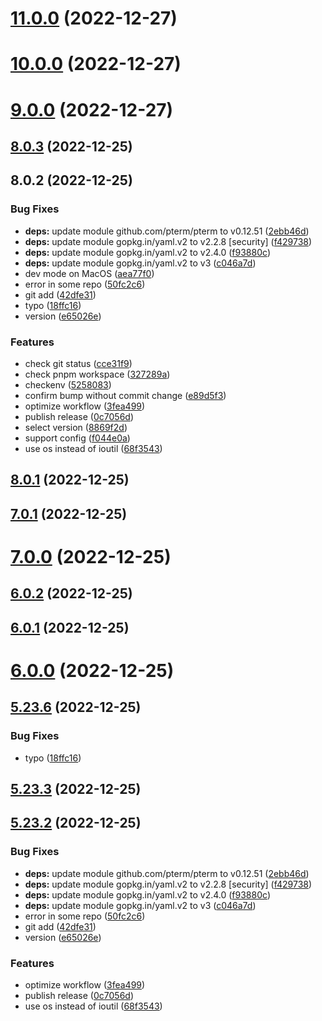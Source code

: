 # [11.0.0](https://github.com/AkaraChen/bump-version/compare/10.0.0...11.0.0) (2022-12-27)



# [10.0.0](https://github.com/AkaraChen/bump-version/compare/9.0.0...10.0.0) (2022-12-27)



# [9.0.0](https://github.com/AkaraChen/bump-version/compare/8.0.3...9.0.0) (2022-12-27)



## [8.0.3](https://github.com/AkaraChen/bump-version/compare/8.0.2...8.0.3) (2022-12-25)



## 8.0.2 (2022-12-25)


### Bug Fixes

* **deps:** update module github.com/pterm/pterm to v0.12.51 ([2ebb46d](https://github.com/AkaraChen/bump-version/commit/2ebb46d3d1ecae460a5e531f9fa27d4f940d59d1))
* **deps:** update module gopkg.in/yaml.v2 to v2.2.8 [security] ([f429738](https://github.com/AkaraChen/bump-version/commit/f4297382c290a6f7ab35ffea5860051343d43c39))
* **deps:** update module gopkg.in/yaml.v2 to v2.4.0 ([f93880c](https://github.com/AkaraChen/bump-version/commit/f93880cca5e03a892509e8c55209c9d3a0ee31a2))
* **deps:** update module gopkg.in/yaml.v2 to v3 ([c046a7d](https://github.com/AkaraChen/bump-version/commit/c046a7dee147f4fb5ce774e6995fffd85ee156aa))
* dev mode on MacOS ([aea77f0](https://github.com/AkaraChen/bump-version/commit/aea77f0667f410f8623079f42a64a3147db93ebd))
* error in some repo ([50fc2c6](https://github.com/AkaraChen/bump-version/commit/50fc2c638d9682e8f76c928e98f0007014f836a4))
* git add ([42dfe31](https://github.com/AkaraChen/bump-version/commit/42dfe315aee5930ef04ee86af8937caa26b8fab4))
* typo ([18ffc16](https://github.com/AkaraChen/bump-version/commit/18ffc16cc0308a48a80566c5bd540c3e68b82b76))
* version ([e65026e](https://github.com/AkaraChen/bump-version/commit/e65026e7894e189b07ee820ed90995c11e3ac24b))


### Features

* check git status ([cce31f9](https://github.com/AkaraChen/bump-version/commit/cce31f9c90e1aa44b46366f4b54eb55ca69e3a48))
* check pnpm workspace ([327289a](https://github.com/AkaraChen/bump-version/commit/327289ad112562af715a514b5912dc80938a8d52))
* checkenv ([5258083](https://github.com/AkaraChen/bump-version/commit/52580833ba71fb9c39879f40f1d23a419f542604))
* confirm bump without commit change ([e89d5f3](https://github.com/AkaraChen/bump-version/commit/e89d5f3a250ba76674e08b4089be3e4118206fd1))
* optimize workflow ([3fea499](https://github.com/AkaraChen/bump-version/commit/3fea49927ec51dca10a48af5a7b72189819c8338))
* publish release ([0c7056d](https://github.com/AkaraChen/bump-version/commit/0c7056debb1f62107d81f819d70f5cc57dd6d552))
* select version ([8869f2d](https://github.com/AkaraChen/bump-version/commit/8869f2d1b108af9031897582fd61b47826882f96))
* support config ([f044e0a](https://github.com/AkaraChen/bump-version/commit/f044e0a61a1deef2c9d28db7ed67dcffae67f68b))
* use os instead of ioutil ([68f3543](https://github.com/AkaraChen/bump-version/commit/68f3543b1c25a2307694c0c111bfd22999c367b4))



## [8.0.1](https://github.com/AkaraChen/bump-version/compare/7.0.1...8.0.1) (2022-12-25)



## [7.0.1](https://github.com/AkaraChen/bump-version/compare/7.0.0...7.0.1) (2022-12-25)



# [7.0.0](https://github.com/AkaraChen/bump-version/compare/6.0.2...7.0.0) (2022-12-25)



## [6.0.2](https://github.com/AkaraChen/bump-version/compare/6.0.1...6.0.2) (2022-12-25)



## [6.0.1](https://github.com/AkaraChen/bump-version/compare/6.0.0...6.0.1) (2022-12-25)



# [6.0.0](https://github.com/AkaraChen/bump-version/compare/5.23.6...6.0.0) (2022-12-25)



## [5.23.6](https://github.com/AkaraChen/bump-version/compare/5.23.3...5.23.6) (2022-12-25)


### Bug Fixes

* typo ([18ffc16](https://github.com/AkaraChen/bump-version/commit/18ffc16cc0308a48a80566c5bd540c3e68b82b76))



## [5.23.3](https://github.com/AkaraChen/bump-version/compare/5.23.2...5.23.3) (2022-12-25)



## [5.23.2](https://github.com/AkaraChen/bump-version/compare/2.2.0...5.23.2) (2022-12-25)


### Bug Fixes

* **deps:** update module github.com/pterm/pterm to v0.12.51 ([2ebb46d](https://github.com/AkaraChen/bump-version/commit/2ebb46d3d1ecae460a5e531f9fa27d4f940d59d1))
* **deps:** update module gopkg.in/yaml.v2 to v2.2.8 [security] ([f429738](https://github.com/AkaraChen/bump-version/commit/f4297382c290a6f7ab35ffea5860051343d43c39))
* **deps:** update module gopkg.in/yaml.v2 to v2.4.0 ([f93880c](https://github.com/AkaraChen/bump-version/commit/f93880cca5e03a892509e8c55209c9d3a0ee31a2))
* **deps:** update module gopkg.in/yaml.v2 to v3 ([c046a7d](https://github.com/AkaraChen/bump-version/commit/c046a7dee147f4fb5ce774e6995fffd85ee156aa))
* error in some repo ([50fc2c6](https://github.com/AkaraChen/bump-version/commit/50fc2c638d9682e8f76c928e98f0007014f836a4))
* git add ([42dfe31](https://github.com/AkaraChen/bump-version/commit/42dfe315aee5930ef04ee86af8937caa26b8fab4))
* version ([e65026e](https://github.com/AkaraChen/bump-version/commit/e65026e7894e189b07ee820ed90995c11e3ac24b))


### Features

* optimize workflow ([3fea499](https://github.com/AkaraChen/bump-version/commit/3fea49927ec51dca10a48af5a7b72189819c8338))
* publish release ([0c7056d](https://github.com/AkaraChen/bump-version/commit/0c7056debb1f62107d81f819d70f5cc57dd6d552))
* use os instead of ioutil ([68f3543](https://github.com/AkaraChen/bump-version/commit/68f3543b1c25a2307694c0c111bfd22999c367b4))



